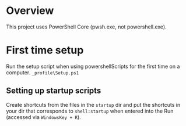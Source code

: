 # Overview

This project uses PowerShell Core (pwsh.exe, not powershell.exe).

# First time setup

Run the setup script when using powershellScripts for the first time on a computer.
`_profile\Setup.ps1`

## Setting up startup scripts

Create shortcuts from the files in the `startup` dir and put the shortcuts in your dir that corresponds to `shell:startup` when entered into the Run (accessed via `WindowsKey + R`).
